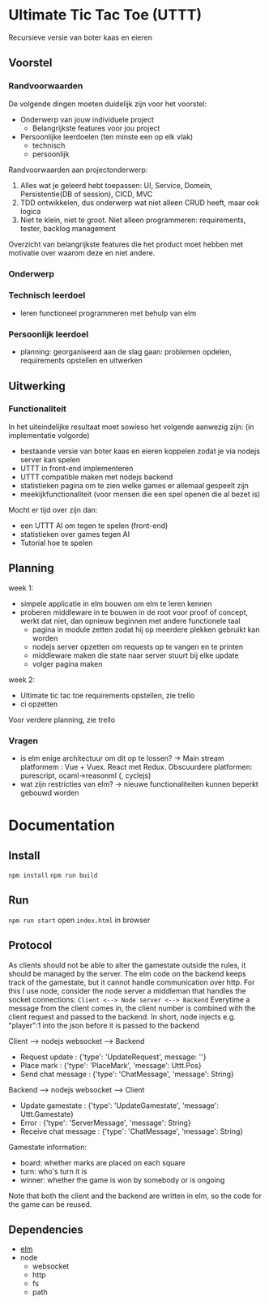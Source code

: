 # Ultimate Tic Tac Toe (UTTT)
Recursieve versie van boter kaas en eieren

## Voorstel
### Randvoorwaarden
De volgende dingen moeten duidelijk zijn voor het voorstel:
- Onderwerp van jouw individuele project
    - Belangrijkste features voor jou project
- Persoonlijke leerdoelen (ten minste een op elk vlak)
	- technisch
	- persoonlijk

Randvoorwaarden aan projectonderwerp:
1.	Alles wat je geleerd hebt toepassen: UI, Service, Domein, Persistentie(DB of session), CICD, MVC
2.	TDD ontwikkelen, dus onderwerp wat niet alleen CRUD heeft, maar ook logica
3.	Niet te klein, niet te groot. Niet alleen programmeren: requirements, tester, backlog management

Overzicht van belangrijkste features die het product moet hebben met motivatie over waarom deze en niet andere.

### Onderwerp
### Technisch leerdoel
- leren functioneel programmeren met behulp van elm


### Persoonlijk leerdoel
- planning: georganiseerd aan de slag gaan: problemen opdelen, requirements opstellen en uitwerken

## Uitwerking
### Functionaliteit
In het uiteindelijke resultaat moet sowieso het volgende aanwezig zijn: (in implementatie volgorde)
- bestaande versie van boter kaas en eieren koppelen zodat je via nodejs server kan spelen
- UTTT in front-end implementeren
- UTTT compatible maken met nodejs backend
- statistieken pagina om te zien welke games er allemaal gespeelt zijn
- meekijkfunctionaliteit (voor mensen die een spel openen die al bezet is)

Mocht er tijd over zijn dan:
- een UTTT AI om tegen te spelen (front-end)
- statistieken over games tegen AI
- Tutorial hoe te spelen



## Planning
week 1:
- simpele applicatie in elm bouwen om elm te leren kennen
- proberen middleware in te bouwen in de root voor proof of concept, werkt dat niet, dan opnieuw beginnen met andere functionele taal
    - pagina in module zetten zodat hij op meerdere plekken gebruikt kan worden
    - nodejs server opzetten om requests op te vangen en te printen
    - middleware maken die state naar server stuurt bij elke update
    - volger pagina maken

week 2:
- Ultimate tic tac toe requirements opstellen, zie trello
- ci opzetten

Voor verdere planning, zie trello


### Vragen
- is elm enige architectuur om dit op te lossen? ->
	Main stream platformem : Vue + Vuex. React met Redux. 
	Obscuurdere platformen: purescript, ocaml->reasonml (, cyclejs)
- wat zijn restricties van elm? -> nieuwe functionaliteiten kunnen beperkt gebouwd worden


# Documentation

## Install
`npm install`
`npm run build`

## Run
`npm run start`
open `index.html` in browser

## Protocol
As clients should not be able to alter the gamestate outside the rules, it should be managed by the server.
The elm code on the backend keeps track of the gamestate, but it cannot handle communication over http.
For this I use node, consider the node server a middleman that handles the socket connections: `Client <--> Node server <--> Backend`
Everytime a message from the client comes in, the client number is combined with the client request and passed to the backend.
In short, node injects e.g. "player":1 into the json before it is passed to the backend

Client --> nodejs websocket --> Backend
- Request update : {'type': 'UpdateRequest', message: ''}
- Place mark : {'type': 'PlaceMark', 'message': Uttt.Pos}
- Send chat message : {'type': 'ChatMessage', 'message': String}

Backend --> nodejs websocket --> Client
- Update gamestate : {'type': 'UpdateGamestate', 'message': Uttt.Gamestate}
- Error : {'type': 'ServerMessage', 'message': String}
- Receive chat message : {'type': 'ChatMessage', 'message': String}

Gamestate information:
- board: whether marks are placed on each square
- turn: who's turn it is
- winner: whether the game is won by somebody or is ongoing

Note that both the client and the backend are written in elm, so the code for the game can be reused.



## Dependencies
- [elm](elm-lang.org)
- node
	- websocket
	- http
	- fs
	- path